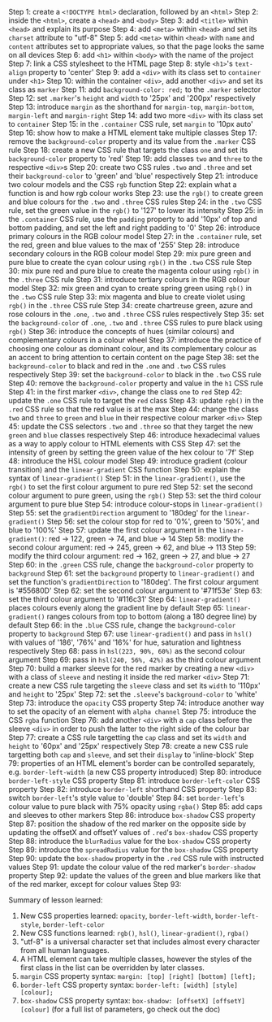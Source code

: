 Step 1: create a `<!DOCTYPE html>` declaration, followed by an `<html>`
Step 2: inside the `<html>`, create a `<head>` and `<body>`
Step 3: add `<title>` within `<head>` and explain its purpose
Step 4: add `<meta>` within `<head>` and set its `charset` attribute to "utf-8"
Step 5: add `<meta>` within `<head>` with `name` and `content`
        attributes set to appropriate values, so that the page looks the same
        on all devices
Step 6: add `<h1>` within `<body>` with the name of the project
Step 7: link a CSS stylesheet to the HTML page
Step 8: style `<h1>`'s `text-align` property to 'center'
Step 9: add a `<div>` with its class set to `container` under `<h1>`
Step 10: within the container `<div>`, add another `<div>` and set its class as
         `marker`
Step 11: add `background-color: red;` to the `.marker` selector
Step 12: set `.marker`'s `height` and `width` to '25px' and '200px' respectively
Step 13: introduce `margin` as the shorthand for `margin-top`, `margin-bottom`,
         `margin-left` and `margin-right`
Step 14: add two more `<div>` with its class set to `container`
Step 15: in the `.container` CSS rule, set `margin` to '10px auto'
Step 16: show how to make a HTML element take multiple classes
Step 17: remove the `background-color` property and its value from the `.marker`
         CSS rule
Step 18: create a new CSS rule that targets the class `one` and set its
         `background-color` property to 'red'
Step 19: add classes `two` and `three` to the respective `<div>`s
Step 20: create two CSS rules `.two` and `.three` and set their
         `background-color` to 'green' and 'blue' respectively
Step 21: introduce two colour models and the CSS `rgb` function
Step 22: explain what a function is and how rgb colour works
Step 23: use the `rgb()` to create green and blue colours for the `.two` and
         `.three` CSS rules
Step 24: in the `.two` CSS rule, set the green value in the `rgb()` to '127'
         to lower its intensity
Step 25: in the `.container` CSS rule, use the `padding` property to add '10px'
         of top and bottom padding, and set the left and right padding to '0'
Step 26: introduce primary colours in the RGB colour model
Step 27: in the `.container` rule, set the red, green and blue values to the
         max of '255'
Step 28: introduce secondary colours in the RGB colour model
Step 29: mix pure green and pure blue to create the cyan colour using `rgb()` in 
         the `.two` CSS rule
Step 30: mix pure red and pure blue to create the magenta colour using `rgb()`
         in the `.three` CSS rule
Step 31: introduce tertiary colours in the RGB colour model
Step 32: mix green and cyan to create spring green using `rgb()` in the `.two`
         CSS rule
Step 33: mix magenta and blue to create violet using `rgb()` in the `.three` CSS
         rule
Step 34: create chartreuse green, azure and rose colours in the `.one`, `.two`
         and `.three` CSS rules respectively
Step 35: set the `background-color` of `.one`, `.two` and `.three` CSS rules
         to pure black using `rgb()`
Step 36: introduce the concepts of hues (similar colours) and complementary
         colours in a colour wheel
Step 37: introduce the practice of choosing one colour as dominant colour, and
         its complementary colour as an accent to bring attention to certain
         content on the page
Step 38: set the `background-color` to black and red in the `.one` and `.two`
         CSS rules respectively
Step 39: set the `background-color` to black in the `.two` CSS rule
Step 40: remove the `background-color` property and value in the `h1` CSS rule
Step 41: in the first marker `<div>`, change the class `one` to `red`
Step 42: update the `.one` CSS rule to target the `red` class
Step 43: update `rgb()` in the `.red` CSS rule so that the red value is at the
         max
Step 44: change the class `two` and `three` to `green` and `blue` in their
         respective colour marker `<div>`
Step 45: update the CSS selectors `.two` and `.three` so that they target the
         new `green` and `blue` classes respectively
Step 46: introduce hexadecimal values as a way to apply colour to HTML elements
         with CSS
Step 47: set the intensity of green by setting the green value of the hex
         colour to '7f'
Step 48: introduce the HSL colour model
Step 49: introduce gradient (colour transition) and the `linear-gradient`
         CSS function
Step 50: explain the syntax of `linear-gradient()`
Step 51: in the `linear-gradient()`, use the `rgb()` to set the first colour
         argument to pure red
Step 52: set the second colour argument to pure green, using the `rgb()`
Step 53: set the third colour argument to pure blue
Step 54: introduce colour-stops in `linear-gradient()`
Step 55: set the `gradientDirection` argument to '180deg' for the
         `linear-gradient()`
Step 56: set the colour stop for red to '0%', green to '50%', and blue to '100%'
Step 57: update the first colour argument in the `linear-gradient()`:
         red -> 122, green -> 74, and blue -> 14
Step 58: modify the second colour argument: red -> 245, green -> 62, and blue ->
         113
Step 59: modify the third colour argument: red -> 162, green -> 27, and blue ->
         27
Step 60: in the `.green` CSS rule, change the `background-color` property to
         `background`
Step 61: set the `background` property to `linear-gradient()` and set the
         function's `gradientDirection` to '180deg'. The first colour argument
         is '#55680D'
Step 62: set the second colour argument to '#71f53e'
Step 63: set the third colour argument to '#116c31'
Step 64: `linear-gradient()` places colours evenly along the gradient line by
         default
Step 65: `linear-gradient()` ranges colours from top to bottom (along a 180
         degree line) by default
Step 66: in the `.blue` CSS rule, change the `background-color` property to
         `background`
Step 67: use `linear-gradient()` and pass in `hsl()` with values of '186',
         '76%' and '16%' for hue, saturation and lightness respectively
Step 68: pass in `hsl(223, 90%, 60%)` as the second colour argument
Step 69: pass in `hsl(240, 56%, 42%)` as the third colour argument
Step 70: build a marker sleeve for the red marker by creating a new `<div>` with
         a class of `sleeve` and nesting it inside the red marker `<div>`
Step 71: create a new CSS rule targeting the `sleeve` class and set its
         `width` to '110px' and `height` to '25px'
Step 72: set the `.sleeve`'s `background-color` to 'white'
Step 73: introduce the `opacity` CSS property
Step 74: introduce another way to set the opacity of an element with 
         `alpha channel`
Step 75: introduce the CSS `rgba` function
Step 76: add another `<div>` with a `cap` class before the sleeve `<div>`
         in order to push the latter to the right side of the colour bar
Step 77: create a CSS rule targetting the `cap` class and set its `width` and
         `height` to '60px' and '25px' respectively
Step 78: create a new CSS rule targetting both `cap` and `sleeve`, and set
         their `display` to 'inline-block'
Step 79: properties of an HTML element's border can be controlled separately,
         e.g. `border-left-width` (a new CSS property introduced)
Step 80: introduce `border-left-style` CSS property
Step 81: introduce `border-left-color` CSS property
Step 82: introduce `border-left` shorthand CSS property
Step 83: switch `border-left`'s style value to 'double'
Step 84: set `border-left`'s colour value to pure black with 75% opacity using
         `rgba()`
Step 85: add caps and sleeves to other markers
Step 86: introduce `box-shadow` CSS property
Step 87: position the shadow of the red marker on the opposite side by updating
         the offsetX and offsetY values of `.red`'s `box-shadow` CSS property
Step 88: introduce the `blurRadius` value for the `box-shadow` CSS property
Step 89: introduce the `spreadRadius` value for the `box-shadow` CSS property
Step 90: update the `box-shadow` property in the `.red` CSS rule with instructed
         values
Step 91: update the colour value of the red marker's `border-shadow` property
Step 92: update the values of the green and blue markers like that of the red
         marker, except for colour values
Step 93:                  

Summary of lesson learned:
1. New CSS properties learned: `opacity`, `border-left-width`,
   `border-left-style`, `border-left-color`
2. New CSS functions learned: `rgb()`, `hsl()`, `linear-gradient()`, `rgba()`
3. "utf-8" is a universal character set that includes almost every character
   from all human languages.
4. A HTML element can take multiple classes, however the styles of the first
   class in the list can be overridden by later classes.
5. `margin` CSS property syntax: `margin: [top] [right] [bottom] [left];`
6. `border-left` CSS property syntax: `border-left: [width] [style] [colour];`
7. `box-shadow` CSS property syntax: `box-shadow: [offsetX] [offsetY] [colour]`
   (for a full list of parameters, go check out the doc)